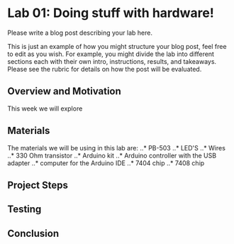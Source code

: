 # Lab 01: Doing stuff with hardware!

Please write a blog post describing your lab here.

This is just an example of how you might structure your blog post, feel free to edit as you wish. For example, you might divide the lab into different sections each with their own intro, instructions, results, and takeaways. Please see the rubric for details on how the post will be evaluated.

## Overview and Motivation
This week we will explore 

## Materials 
The materials we will be using in this lab are:
..* PB-503
..* LED'S
..* Wires
..* 330 Ohm transistor 
..* Arduino kit
..* Arduino controller with the USB adapter
..* computer for the Arduino IDE
..* 7404 chip
..* 7408 chip



## Project Steps


## Testing

## Conclusion




